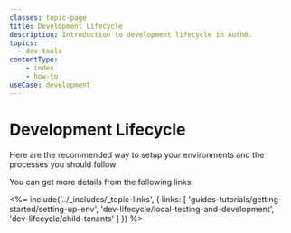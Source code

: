 ```yaml
---
classes: topic-page
title: Development Lifecycle
description: Introduction to development lifecycle in Auth0.
topics:
  - dev-tools
contentType: 
    - index
    - how-to
useCase: development
---
```


<div class="topic-page-header">
  <div data-name="example" class="topic-page-badge"></div>
  <h1>Development Lifecycle</h1>
  <p>
	Here are the recommended way to setup your environments and the processes you should follow
  </p>
</div>

You can get more details from the following links:

<%= include('../_includes/_topic-links', { links: [
  'guides-tutorials/getting-started/setting-up-env',
  'dev-lifecycle/local-testing-and-development',
  'dev-lifecycle/child-tenants'
] }) %>
